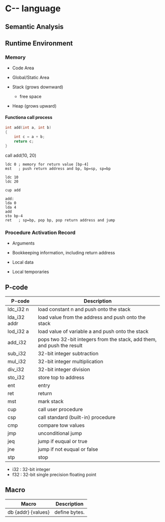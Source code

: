 # C-- language

## Semantic Analysis

## Runtime Environment

### Memory
- Code Area

- Global/Static Area

- Stack (grows downward)
  
  - free space

- Heap (grows upward)

#### Functiona call process

```C
int add(int a, int b)
{
    int c = a + b;
    return c;
}
```

call add(10, 20)

```
ldc 0 ; memory for return value [bp-4]
mst   ; push return address and bp, bp=sp, sp=bp

ldc 10
ldc 20

cup add

add:
lda 0
lda 4
add
sto bp-4
ret   ; sp=bp, pop bp, pop return address and jump

```

### Procedure Activation Record
- Arguments

- Bookkeeping information, including return address

- Local data

- Local temporaries


## P-code
| P-code | Description |
|-|-|
| ldc_i32 n| load constant n and push onto the stack|
| lda_i32 addr| load value from the address and push onto the stack|
| lod_i32 a| load value of variable a and push onto the stack|
| add_i32 | pops two 32-bit integers from the stack, add them, and push the result |
| sub_i32 | 32-bit integer subtraction|
| mul_i32 | 32-bit integer multiplication |
| div_i32 | 32-bit integer division |
| sto_i32 | store top to address |
| ent | entry |
| ret | return |
| mst | mark stack |
| cup | call user procedure |
| csp | call standard (built-in) procedure |
| cmp | compare tow values |
| jmp | unconditional jump |
| jeq | jump if euqual or true |
| jne | jump if not euqual or false|
| stp | stop |

- i32 : 32-bit integer
- f32 : 32-bit single precision floating point

## Macro

| Macro | Description |
| - | - |
| db {addr} {values} | define bytes. |






